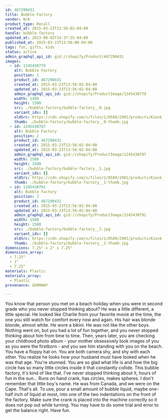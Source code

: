 ```yaml
---
id: 467290431
title: Bubble Factory
vendor: N/A
product_type: Recall
created_at: 2015-03-23T13:56:02-04:00
handle: bubble-factory
updated_at: 2023-08-02T14:37:55-04:00
published_at: 2015-03-23T13:56:00-04:00
tags: fun, gifts, kids
status: active
admin_graphql_api_id: gid://shopify/Product/467290431
images:
  - id: 1245430779
    alt: Bubble Factory
    position: 1
    product_id: 467290431
    created_at: 2015-03-23T13:56:02-04:00
    updated_at: 2015-03-23T13:56:02-04:00
    admin_graphql_api_id: gid://shopify/ProductImage/1245430779
    width: 1499
    height: 1500
    src: ./bubble-factory/bubble-factory__0.jpg
    variant_ids: []
    oldSrc: https://cdn.shopify.com/s/files/1/0589/2901/products/Kiosk_2014_09_336.jpeg?v=1427133362
    thumb: ./bubble-factory/bubble-factory__0-thumb.jpg
  - id: 1245430787
    alt: Bubble Factory
    position: 2
    product_id: 467290431
    created_at: 2015-03-23T13:56:02-04:00
    updated_at: 2015-03-23T13:56:02-04:00
    admin_graphql_api_id: gid://shopify/ProductImage/1245430787
    width: 1500
    height: 1500
    src: ./bubble-factory/bubble-factory__1.jpg
    variant_ids: []
    oldSrc: https://cdn.shopify.com/s/files/1/0589/2901/products/Kiosk_2014_09_310.jpeg?v=1427133362
    thumb: ./bubble-factory/bubble-factory__1-thumb.jpg
  - id: 1245430791
    alt: Bubble Factory
    position: 3
    product_id: 467290431
    created_at: 2015-03-23T13:56:02-04:00
    updated_at: 2015-03-23T13:56:02-04:00
    admin_graphql_api_id: gid://shopify/ProductImage/1245430791
    width: 1500
    height: 1500
    src: ./bubble-factory/bubble-factory__2.jpg
    variant_ids: []
    oldSrc: https://cdn.shopify.com/s/files/1/0589/2901/products/Kiosk_2014_09_285.jpeg?v=1427133362
    thumb: ./bubble-factory/bubble-factory__2-thumb.jpg
dimensions: 7.25" x 2" x 7.25"
dimensions_array:
  - 7.25"
  - 2"
  - 7.25"
materials: Plastic
materials_array:
  - Plastic
provenance: GERMANY

---
```


You know that person you met on a beach holiday when you were in second grade who you never stopped thinking about? He was a little different, a little special. He looked like Charlie from your favorite movie at the time, the one you still watch for comfort every now and again. His hair was blonde blonde, almost white. He wore a bikini. He was not like the other boys. Nothing went on, but you had a lot of fun together, and you never stopped thinking about him from time to time. Then, years later, you are checking your childhood photo album - your mother obsessively took images of you as you were the firstborn - and you see him standing with you on the beach. You have a floppy hat on. You are both camera shy, and shy with each other. You realize he looks how your husband must have looked when he was that age. You're stunned. You are so glad what life is and how the big circle has so many little circles inside it that constantly collide. This bubble factory, it's kind of like that. I've never stopped thinking about it, hours of fun in the sun... Runs on hand crank, has circles, makes spheres. I don't remember that little boy's name. He was from Canada, and we were on the Cape. That's all. To use, pour a small amount of bubble liquid, maybe one-half inch of liquid at most, into one of the two indentations on the front of the factory. Make sure the crank is placed into the machine correctly so it does not pop out while turning. You may have to do some trial and error to get the balance right. Have fun.